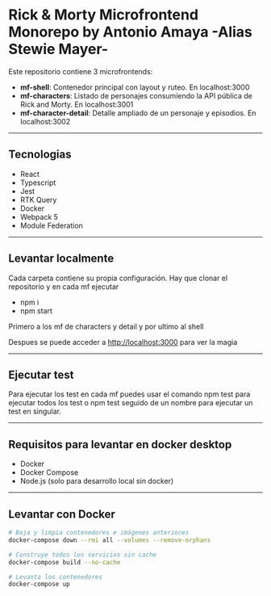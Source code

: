 # Rick & Morty Microfrontend Monorepo by Antonio Amaya -Alias Stewie Mayer-

Este repositorio contiene 3 microfrontends:

- **mf-shell**: Contenedor principal con layout y ruteo. En localhost:3000
- **mf-characters**: Listado de personajes consumiendo la API pública de Rick and Morty. En localhost:3001
- **mf-character-detail**: Detalle ampliado de un personaje y episodios. En localhost:3002

---

## Tecnologias

- React
- Typescript
- Jest
- RTK Query
- Docker
- Webpack 5
- Module Federation

---

## Levantar localmente

Cada carpeta contiene su propia configuración. Hay que clonar el repositorio y en cada mf ejecutar 
- npm i
- npm start

Primero a los mf de characters y detail y por ultimo al shell

Despues se puede acceder a [http://localhost:3000](http://localhost:3000) para ver la magia

---

## Ejecutar test

Para ejecutar los test en cada mf puedes usar el comando npm test para ejecutar todos los test o npm test seguido de un nombre para ejecutar un test en singular.

---

## Requisitos para levantar en docker desktop

- Docker
- Docker Compose
- Node.js (solo para desarrollo local sin docker)

---

## Levantar con Docker

```bash
# Baja y limpia contenedores e imágenes anteriores
docker-compose down --rmi all --volumes --remove-orphans

# Construye todos los servicios sin cache
docker-compose build --no-cache

# Levanta los contenedores
docker-compose up
